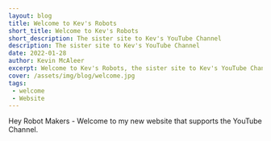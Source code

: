 ```yaml
---
layout: blog
title: Welcome to Kev's Robots
short_title: Welcome to Kev's Robots
short_description: The sister site to Kev's YouTube Channel
description: The sister site to Kev's YouTube Channel
date: 2022-01-28
author: Kevin McAleer
excerpt: Welcome to Kev's Robots, the sister site to Kev's YouTube Channel
cover: /assets/img/blog/welcome.jpg
tags:
 - welcome
 - Website
---
```


Hey Robot Makers - Welcome to my new website that supports the YouTube Channel.
